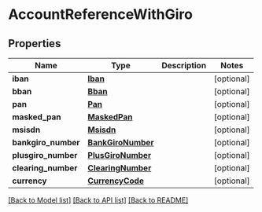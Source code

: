 # AccountReferenceWithGiro

## Properties
Name | Type | Description | Notes
------------ | ------------- | ------------- | -------------
**iban** | [**Iban**](Iban.md) |  | [optional] 
**bban** | [**Bban**](Bban.md) |  | [optional] 
**pan** | [**Pan**](Pan.md) |  | [optional] 
**masked_pan** | [**MaskedPan**](MaskedPan.md) |  | [optional] 
**msisdn** | [**Msisdn**](Msisdn.md) |  | [optional] 
**bankgiro_number** | [**BankGiroNumber**](BankGiroNumber.md) |  | [optional] 
**plusgiro_number** | [**PlusGiroNumber**](PlusGiroNumber.md) |  | [optional] 
**clearing_number** | [**ClearingNumber**](ClearingNumber.md) |  | [optional] 
**currency** | [**CurrencyCode**](CurrencyCode.md) |  | [optional] 

[[Back to Model list]](../README.md#documentation-for-models) [[Back to API list]](../README.md#documentation-for-api-endpoints) [[Back to README]](../README.md)

